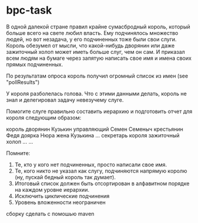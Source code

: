 # bpc-task

 В одной далекой стране правил крайне сумасбродный король, который больше всего на свете любил власть.
 Ему подчинялось множество людей, но вот незадача, у его подчиненных тоже были свои слуги.
 Король обезумел от мысли, что какой-нибудь дворянин или даже зажиточный холоп может иметь больше слуг, чем он сам.
 И приказал всем людям на бумаге через запятую написать свое имя и имена своих прямых подчиненных.

 По результатам опроса король получил огромный список из имен (see "pollResults")

 У короля разболелась голова. Что с этими данными делать, король не знал и делегировал задачу невезучему слуге.

 Помогите слуге правильно составить иерархию и подготовить  отчет для короля следующим образом:

 король
     дворянин Кузькин
         управляющий Семен Семеныч
             крестьянин Федя
             доярка Нюра
         жена Кузькина
         ...
     секретарь короля
         зажиточный холоп
         ...
     ...

 Помните:
  1. Те, кто у кого нет подчиненных, просто написали свое имя.
  2. Те, кого никто не указал как слугу, подчиняются напрямую королю (ну, пускай бедный король так думает).
  3. Итоговый список должен быть отсортирован в алфавитном порядке на каждом уровне иерархии.
  4. Исключить циклические подчинения
  5. Уровень вложенности неограничен

 сборку сделать с помошью maven
